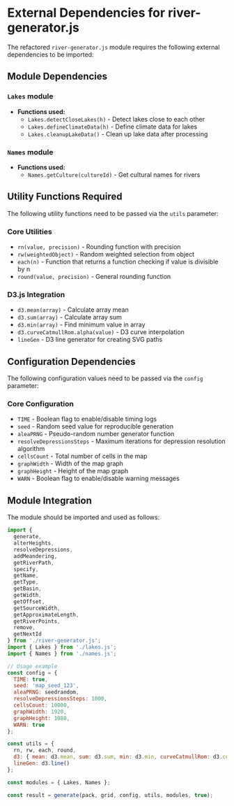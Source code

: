 # External Dependencies for river-generator.js

The refactored `river-generator.js` module requires the following external dependencies to be imported:

## Module Dependencies

### `Lakes` module
- **Functions used:**
  - `Lakes.detectCloseLakes(h)` - Detect lakes close to each other
  - `Lakes.defineClimateData(h)` - Define climate data for lakes
  - `Lakes.cleanupLakeData()` - Clean up lake data after processing

### `Names` module
- **Functions used:**
  - `Names.getCulture(cultureId)` - Get cultural names for rivers

## Utility Functions Required

The following utility functions need to be passed via the `utils` parameter:

### Core Utilities
- `rn(value, precision)` - Rounding function with precision
- `rw(weightedObject)` - Random weighted selection from object
- `each(n)` - Function that returns a function checking if value is divisible by n
- `round(value, precision)` - General rounding function

### D3.js Integration
- `d3.mean(array)` - Calculate array mean
- `d3.sum(array)` - Calculate array sum
- `d3.min(array)` - Find minimum value in array
- `d3.curveCatmullRom.alpha(value)` - D3 curve interpolation
- `lineGen` - D3 line generator for creating SVG paths

## Configuration Dependencies

The following configuration values need to be passed via the `config` parameter:

### Core Configuration
- `TIME` - Boolean flag to enable/disable timing logs
- `seed` - Random seed value for reproducible generation
- `aleaPRNG` - Pseudo-random number generator function
- `resolveDepressionsSteps` - Maximum iterations for depression resolution algorithm
- `cellsCount` - Total number of cells in the map
- `graphWidth` - Width of the map graph
- `graphHeight` - Height of the map graph
- `WARN` - Boolean flag to enable/disable warning messages

## Module Integration

The module should be imported and used as follows:

```javascript
import { 
  generate, 
  alterHeights, 
  resolveDepressions, 
  addMeandering,
  getRiverPath,
  specify,
  getName,
  getType,
  getBasin,
  getWidth,
  getOffset,
  getSourceWidth,
  getApproximateLength,
  getRiverPoints,
  remove,
  getNextId
} from './river-generator.js';
import { Lakes } from './lakes.js';
import { Names } from './names.js';

// Usage example
const config = {
  TIME: true,
  seed: 'map_seed_123',
  aleaPRNG: seedrandom,
  resolveDepressionsSteps: 1000,
  cellsCount: 10000,
  graphWidth: 1920,
  graphHeight: 1080,
  WARN: true
};

const utils = {
  rn, rw, each, round,
  d3: { mean: d3.mean, sum: d3.sum, min: d3.min, curveCatmullRom: d3.curveCatmullRom },
  lineGen: d3.line()
};

const modules = { Lakes, Names };

const result = generate(pack, grid, config, utils, modules, true);
```
